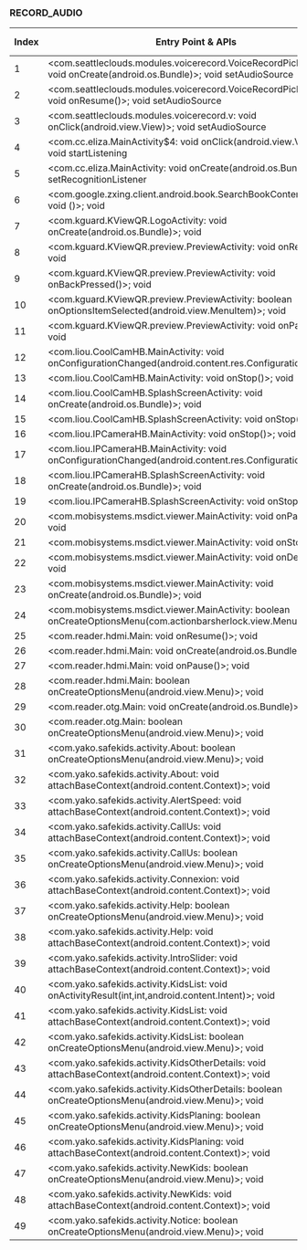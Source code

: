### RECORD_AUDIO
| Index | Entry Point & APIs | Screen shot | Resource id | Label |
| ------------- | ------------- | ------------- |-------------|-------------|
| 1 | <com.seattleclouds.modules.voicerecord.VoiceRecordPickerActivity: void onCreate(android.os.Bundle)>; void setAudioSource | ![](F:\COSMOS\output\py\Play_win8\Libraries_Demo\com.live.biggboss10\com.seattleclouds.modules.voicerecord.VoiceRecordPickerActivity.png) |  | T |
| 2 | <com.seattleclouds.modules.voicerecord.VoiceRecordPickerActivity: void onResume()>; void setAudioSource | ![](F:\COSMOS\output\py\Play_win8\Libraries_Demo\com.live.biggboss10\com.seattleclouds.modules.voicerecord.VoiceRecordPickerActivity.png) |  | T |
| 3 | <com.seattleclouds.modules.voicerecord.v: void onClick(android.view.View)>; void setAudioSource | ![](F:\COSMOS\output\py\Play_win8\Libraries_Demo\com.live.biggboss10\com.seattleclouds.modules.voicerecord.VoiceRecordPickerActivity.png) |  | T |
| 4 | <com.cc.eliza.MainActivity$4: void onClick(android.view.View)>; void startListening | ![](F:\COSMOS\output\py\Play_win8\Libraries_Demo\com.cc.eliza\com.cc.eliza.MainActivity.png) |  | T |
| 5 | <com.cc.eliza.MainActivity: void onCreate(android.os.Bundle)>; void setRecognitionListener | ![](F:\COSMOS\output\py\Play_win8\Libraries_Demo\com.cc.eliza\com.cc.eliza.MainActivity.png) |  | T |
| 6 | <com.google.zxing.client.android.book.SearchBookContentsActivity: void <init>()>; void <init> | ![](F:\COSMOS\output\py\Play_win8\Libraries_Demo\com.kguard.KViewQR\com.google.zxing.client.android.book.SearchBookContentsActivity.png) |  | F |
| 7 | <com.kguard.KViewQR.LogoActivity: void onCreate(android.os.Bundle)>; void <init> | ![](F:\COSMOS\output\py\Play_win8\Libraries_Demo\com.kguard.KViewQR\com.kguard.KViewQR.LogoActivity.png) |  | F |
| 8 | <com.kguard.KViewQR.preview.PreviewActivity: void onRestart()>; void <init> | ![](F:\COSMOS\output\py\Play_win8\Libraries_Demo\com.kguard.KViewQR\com.kguard.KViewQR.preview.PreviewActivity.png) |  | F |
| 9 | <com.kguard.KViewQR.preview.PreviewActivity: void onBackPressed()>; void <init> | ![](F:\COSMOS\output\py\Play_win8\Libraries_Demo\com.kguard.KViewQR\com.kguard.KViewQR.preview.PreviewActivity.png) |  | F |
| 10 | <com.kguard.KViewQR.preview.PreviewActivity: boolean onOptionsItemSelected(android.view.MenuItem)>; void <init> | ![](F:\COSMOS\output\py\Play_win8\Libraries_Demo\com.kguard.KViewQR\com.kguard.KViewQR.preview.PreviewActivity.png) |  | F |
| 11 | <com.kguard.KViewQR.preview.PreviewActivity: void onPause()>; void <init> | ![](F:\COSMOS\output\py\Play_win8\Libraries_Demo\com.kguard.KViewQR\com.kguard.KViewQR.preview.PreviewActivity.png) |  | F |
| 12 | <com.liou.CoolCamHB.MainActivity: void onConfigurationChanged(android.content.res.Configuration)>; void <init> | ![](F:\COSMOS\output\py\Play_win8\Libraries_Demo\com.liou.CoolCamHB\com.liou.CoolCamHB.MainActivity.png) |  | D |
| 13 | <com.liou.CoolCamHB.MainActivity: void onStop()>; void <init> | ![](F:\COSMOS\output\py\Play_win8\Libraries_Demo\com.liou.CoolCamHB\com.liou.CoolCamHB.MainActivity.png) |  | D |
| 14 | <com.liou.CoolCamHB.SplashScreenActivity: void onCreate(android.os.Bundle)>; void <init> | ![](F:\COSMOS\output\py\Play_win8\Libraries_Demo\com.liou.CoolCamHB\com.liou.CoolCamHB.SplashScreenActivity.png) |  | D |
| 15 | <com.liou.CoolCamHB.SplashScreenActivity: void onStop()>; void <init> | ![](F:\COSMOS\output\py\Play_win8\Libraries_Demo\com.liou.CoolCamHB\com.liou.CoolCamHB.SplashScreenActivity.png) |  | D |
| 16 | <com.liou.IPCameraHB.MainActivity: void onStop()>; void <init> | ![](F:\COSMOS\output\py\Play_win8\Libraries_Demo\com.liou.IPCameraHB\com.liou.IPCameraHB.MainActivity.png) |  | D |
| 17 | <com.liou.IPCameraHB.MainActivity: void onConfigurationChanged(android.content.res.Configuration)>; void <init> | ![](F:\COSMOS\output\py\Play_win8\Libraries_Demo\com.liou.IPCameraHB\com.liou.IPCameraHB.MainActivity.png) |  | D |
| 18 | <com.liou.IPCameraHB.SplashScreenActivity: void onCreate(android.os.Bundle)>; void <init> | ![](F:\COSMOS\output\py\Play_win8\Libraries_Demo\com.liou.IPCameraHB\com.liou.IPCameraHB.SplashScreenActivity.png) |  | D |
| 19 | <com.liou.IPCameraHB.SplashScreenActivity: void onStop()>; void <init> | ![](F:\COSMOS\output\py\Play_win8\Libraries_Demo\com.liou.IPCameraHB\com.liou.IPCameraHB.SplashScreenActivity.png) |  | D |
| 20 | <com.mobisystems.msdict.viewer.MainActivity: void onPause()>; void <init> | ![](F:\COSMOS\output\py\Play_win8\Libraries_Demo\com.mobisystems.msdict.embedded.wireless.mcgrawhill.peb\com.mobisystems.msdict.viewer.MainActivity.png) |  | F |
| 21 | <com.mobisystems.msdict.viewer.MainActivity: void onStop()>; void <init> | ![](F:\COSMOS\output\py\Play_win8\Libraries_Demo\com.mobisystems.msdict.embedded.wireless.mcgrawhill.peb\com.mobisystems.msdict.viewer.MainActivity.png) |  | F |
| 22 | <com.mobisystems.msdict.viewer.MainActivity: void onDestroy()>; void <init> | ![](F:\COSMOS\output\py\Play_win8\Libraries_Demo\com.mobisystems.msdict.embedded.wireless.mcgrawhill.peb\com.mobisystems.msdict.viewer.MainActivity.png) |  | F |
| 23 | <com.mobisystems.msdict.viewer.MainActivity: void onCreate(android.os.Bundle)>; void <init> | ![](F:\COSMOS\output\py\Play_win8\Libraries_Demo\com.mobisystems.msdict.embedded.wireless.mcgrawhill.peb\com.mobisystems.msdict.viewer.MainActivity.png) |  | F |
| 24 | <com.mobisystems.msdict.viewer.MainActivity: boolean onCreateOptionsMenu(com.actionbarsherlock.view.Menu)>; void <init> | ![](F:\COSMOS\output\py\Play_win8\Libraries_Demo\com.mobisystems.msdict.embedded.wireless.mcgrawhill.peb\com.mobisystems.msdict.viewer.MainActivity.png) |  | F |
| 25 | <com.reader.hdmi.Main: void onResume()>; void <init> | ![](F:\COSMOS\output\py\Play_win8\Libraries_Demo\com.reader.hdmi\com.reader.hdmi.Main.png) |  | D |
| 26 | <com.reader.hdmi.Main: void onCreate(android.os.Bundle)>; void <init> | ![](F:\COSMOS\output\py\Play_win8\Libraries_Demo\com.reader.hdmi\com.reader.hdmi.Main.png) | |  D |
| 27 | <com.reader.hdmi.Main: void onPause()>; void <init> | ![](F:\COSMOS\output\py\Play_win8\Libraries_Demo\com.reader.hdmi\com.reader.hdmi.Main.png) |  | D |
| 28 | <com.reader.hdmi.Main: boolean onCreateOptionsMenu(android.view.Menu)>; void <init> | ![](F:\COSMOS\output\py\Play_win8\Libraries_Demo\com.reader.hdmi\com.reader.hdmi.Main.png) |  | D |
| 29 | <com.reader.otg.Main: void onCreate(android.os.Bundle)>; void <init> | ![](F:\COSMOS\output\py\Play_win8\Libraries_Demo\com.reader.otg\com.reader.otg.Main.png) |  | D |
| 30 | <com.reader.otg.Main: boolean onCreateOptionsMenu(android.view.Menu)>; void <init> | ![](F:\COSMOS\output\py\Play_win8\Libraries_Demo\com.reader.otg\com.reader.otg.Main.png) |  | D |
| 31 | <com.yako.safekids.activity.About: boolean onCreateOptionsMenu(android.view.Menu)>; void <init> | ![](F:\COSMOS\output\py\Play_win8\Libraries_Demo\com.safekids.android\com.yako.safekids.activity.About.png) |  | F |
| 32 | <com.yako.safekids.activity.About: void attachBaseContext(android.content.Context)>; void <init> | ![](F:\COSMOS\output\py\Play_win8\Libraries_Demo\com.safekids.android\com.yako.safekids.activity.About.png) |  | F |
| 33 | <com.yako.safekids.activity.AlertSpeed: void attachBaseContext(android.content.Context)>; void <init> | ![](F:\COSMOS\output\py\Play_win8\Libraries_Demo\com.safekids.android\com.yako.safekids.activity.AlertSpeed.png) |  | F |
| 34 | <com.yako.safekids.activity.CallUs: void attachBaseContext(android.content.Context)>; void <init> | ![](F:\COSMOS\output\py\Play_win8\Libraries_Demo\com.safekids.android\com.yako.safekids.activity.CallUs.png) |  | F |
| 35 | <com.yako.safekids.activity.CallUs: boolean onCreateOptionsMenu(android.view.Menu)>; void <init> | ![](F:\COSMOS\output\py\Play_win8\Libraries_Demo\com.safekids.android\com.yako.safekids.activity.CallUs.png) |  | F |
| 36 | <com.yako.safekids.activity.Connexion: void attachBaseContext(android.content.Context)>; void <init> | ![](F:\COSMOS\output\py\Play_win8\Libraries_Demo\com.safekids.android\com.yako.safekids.activity.Connexion.png) |  | F |
| 37 | <com.yako.safekids.activity.Help: boolean onCreateOptionsMenu(android.view.Menu)>; void <init> | ![](F:\COSMOS\output\py\Play_win8\Libraries_Demo\com.safekids.android\com.yako.safekids.activity.Help.png) |  | F |
| 38 | <com.yako.safekids.activity.Help: void attachBaseContext(android.content.Context)>; void <init> | ![](F:\COSMOS\output\py\Play_win8\Libraries_Demo\com.safekids.android\com.yako.safekids.activity.Help.png) |  | F |
| 39 | <com.yako.safekids.activity.IntroSlider: void attachBaseContext(android.content.Context)>; void <init> | ![](F:\COSMOS\output\py\Play_win8\Libraries_Demo\com.safekids.android\com.yako.safekids.activity.IntroSlider.png) |  | F |
| 40 | <com.yako.safekids.activity.KidsList: void onActivityResult(int,int,android.content.Intent)>; void <init> | ![](F:\COSMOS\output\py\Play_win8\Libraries_Demo\com.safekids.android\com.yako.safekids.activity.KidsList.png) |  | F |
| 41 | <com.yako.safekids.activity.KidsList: void attachBaseContext(android.content.Context)>; void <init> | ![](F:\COSMOS\output\py\Play_win8\Libraries_Demo\com.safekids.android\com.yako.safekids.activity.KidsList.png) |  | F |
| 42 | <com.yako.safekids.activity.KidsList: boolean onCreateOptionsMenu(android.view.Menu)>; void <init> | ![](F:\COSMOS\output\py\Play_win8\Libraries_Demo\com.safekids.android\com.yako.safekids.activity.KidsList.png) |  | F |
| 43 | <com.yako.safekids.activity.KidsOtherDetails: void attachBaseContext(android.content.Context)>; void <init> | ![](F:\COSMOS\output\py\Play_win8\Libraries_Demo\com.safekids.android\com.yako.safekids.activity.KidsOtherDetails.png) |  | F |
| 44 | <com.yako.safekids.activity.KidsOtherDetails: boolean onCreateOptionsMenu(android.view.Menu)>; void <init> | ![](F:\COSMOS\output\py\Play_win8\Libraries_Demo\com.safekids.android\com.yako.safekids.activity.KidsOtherDetails.png) |  | F |
| 45 | <com.yako.safekids.activity.KidsPlaning: boolean onCreateOptionsMenu(android.view.Menu)>; void <init> | ![](F:\COSMOS\output\py\Play_win8\Libraries_Demo\com.safekids.android\com.yako.safekids.activity.KidsPlaning.png) |  | F |
| 46 | <com.yako.safekids.activity.KidsPlaning: void attachBaseContext(android.content.Context)>; void <init> | ![](F:\COSMOS\output\py\Play_win8\Libraries_Demo\com.safekids.android\com.yako.safekids.activity.KidsPlaning.png) |  | F |
| 47 | <com.yako.safekids.activity.NewKids: boolean onCreateOptionsMenu(android.view.Menu)>; void <init> | ![](F:\COSMOS\output\py\Play_win8\Libraries_Demo\com.safekids.android\com.yako.safekids.activity.NewKids.png) |  | F |
| 48 | <com.yako.safekids.activity.NewKids: void attachBaseContext(android.content.Context)>; void <init> | ![](F:\COSMOS\output\py\Play_win8\Libraries_Demo\com.safekids.android\com.yako.safekids.activity.NewKids.png) |  | F |
| 49 | <com.yako.safekids.activity.Notice: boolean onCreateOptionsMenu(android.view.Menu)>; void <init> | ![](F:\COSMOS\output\py\Play_win8\Libraries_Demo\com.safekids.android\com.yako.safekids.activity.Notice.png) |  | F |
